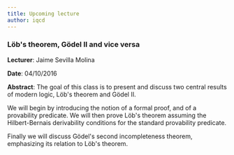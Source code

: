 ```yaml
---
title: Upcoming lecture
author: iqcd
---
```


### Löb's theorem, Gödel II and vice versa
**Lecturer**: Jaime Sevilla Molina

**Date**: 04/10/2016

**Abstract**:
The goal of this class is to present and discuss two central results of modern logic, Löb's theorem and Gödel II.

We will begin by introducing the notion of a formal proof, and of a provability predicate. We will then prove
Löb's theorem assuming the Hilbert-Bernais derivability conditions for the standard provability predicate.

Finally we will discuss Gödel's second incompleteness theorem, emphasizing its relation to Löb's theorem.
